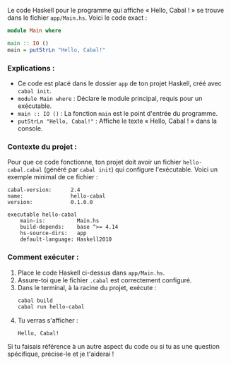 Le code Haskell pour le programme qui affiche « Hello, Cabal ! » se trouve dans le fichier `app/Main.hs`. Voici le code exact :

```haskell
module Main where

main :: IO ()
main = putStrLn "Hello, Cabal!"
```

### Explications :
- Ce code est placé dans le dossier `app` de ton projet Haskell, créé avec `cabal init`.
- `module Main where` : Déclare le module principal, requis pour un exécutable.
- `main :: IO ()` : La fonction `main` est le point d'entrée du programme.
- `putStrLn "Hello, Cabal!"` : Affiche le texte « Hello, Cabal ! » dans la console.

### Contexte du projet :
Pour que ce code fonctionne, ton projet doit avoir un fichier `hello-cabal.cabal` (généré par `cabal init`) qui configure l'exécutable. Voici un exemple minimal de ce fichier :

```cabal
cabal-version:      2.4
name:               hello-cabal
version:            0.1.0.0

executable hello-cabal
    main-is:          Main.hs
    build-depends:    base ^>= 4.14
    hs-source-dirs:   app
    default-language: Haskell2010
```

### Comment exécuter :
1. Place le code Haskell ci-dessus dans `app/Main.hs`.
2. Assure-toi que le fichier `.cabal` est correctement configuré.
3. Dans le terminal, à la racine du projet, exécute :
   ```bash
   cabal build
   cabal run hello-cabal
   ```
4. Tu verras s'afficher :
   ```
   Hello, Cabal!
   ```

Si tu faisais référence à un autre aspect du code ou si tu as une question spécifique, précise-le et je t'aiderai !
